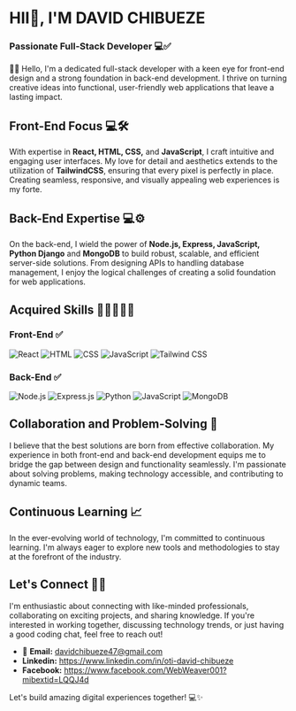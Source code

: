 
# HII🌹, I'M DAVID CHIBUEZE
### Passionate Full-Stack Developer 💻✅

👨‍💻 Hello, I'm a dedicated full-stack developer with a keen eye for front-end design and a strong foundation in back-end development. I thrive on turning creative ideas into functional, user-friendly web applications that leave a lasting impact.

## Front-End Focus 💻🛠️
With expertise in **React, HTML, CSS,** and **JavaScript**, I craft intuitive and engaging user interfaces. My love for detail and aesthetics extends to the utilization of **TailwindCSS**, ensuring that every pixel is perfectly in place. Creating seamless, responsive, and visually appealing web experiences is my forte.

## Back-End Expertise 💻⚙️
On the back-end, I wield the power of **Node.js, Express, JavaScript, Python Django** and **MongoDB** to build robust, scalable, and efficient server-side solutions. From designing APIs to handling database management, I enjoy the logical challenges of creating a solid foundation for web applications.

## Acquired Skills 💨💨💨💨💨

### Front-End ✅
![React](https://img.shields.io/badge/-React-61DAFB?logo=react&logoColor=white&style=flat)
![HTML](https://img.shields.io/badge/-HTML5-E34F26?logo=html5&logoColor=white&style=flat)
![CSS](https://img.shields.io/badge/-CSS3-1572B6?logo=css3&logoColor=white&style=flat)
![JavaScript](https://img.shields.io/badge/-JavaScript-F7DF1E?logo=javascript&logoColor=black&style=flat)
![Tailwind CSS](https://img.shields.io/badge/-Tailwind_CSS-38B2AC?logo=tailwind-css&logoColor=white&style=flat)

### Back-End ✅
![Node.js](https://img.shields.io/badge/-Node.js-339933?logo=node.js&logoColor=white&style=flat)
![Express.js](https://img.shields.io/badge/-Express.js-000000?logo=express&logoColor=white&style=flat)
![Python](https://img.shields.io/badge/python-3670A0?style=for-the-badge&logo=python&logoColor=ffdd54) 
![JavaScript](https://img.shields.io/badge/-JavaScript-F7DF1E?logo=javascript&logoColor=black&style=flat)
![MongoDB](https://img.shields.io/badge/-MongoDB-47A248?logo=mongodb&logoColor=white&style=flat)

## Collaboration and Problem-Solving 🤝
I believe that the best solutions are born from effective collaboration. My experience in both front-end and back-end development equips me to bridge the gap between design and functionality seamlessly. I'm passionate about solving problems, making technology accessible, and contributing to dynamic teams.

## Continuous Learning 📈
In the ever-evolving world of technology, I'm committed to continuous learning. I'm always eager to explore new tools and methodologies to stay at the forefront of the industry.

## Let's Connect 🌹🌟
I'm enthusiastic about connecting with like-minded professionals, collaborating on exciting projects, and sharing knowledge. If you're interested in working together, discussing technology trends, or just having a good coding chat, feel free to reach out!

- 📧 **Email:** davidchibueze47@gmail.com
-    **Linkedin:** https://www.linkedin.com/in/oti-david-chibueze
-    **Facebook:** https://www.facebook.com/WebWeaver001?mibextid=LQQJ4d

Let's build amazing digital experiences together! 💻✨
